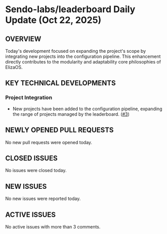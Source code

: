 # Sendo-labs/leaderboard Daily Update (Oct 22, 2025)
## OVERVIEW 
Today's development focused on expanding the project's scope by integrating new projects into the configuration pipeline. This enhancement directly contributes to the modularity and adaptability core philosophies of ElizaOS.

## KEY TECHNICAL DEVELOPMENTS

### Project Integration
*   New projects have been added to the configuration pipeline, expanding the range of projects managed by the leaderboard. ([#3](https://github.com/Sendo-labs/leaderboard/pull/3))

## NEWLY OPENED PULL REQUESTS
No new pull requests were opened today.

## CLOSED ISSUES
No issues were closed today.

## NEW ISSUES
No new issues were reported today.

## ACTIVE ISSUES
No active issues with more than 3 comments.